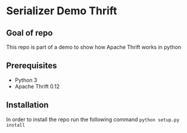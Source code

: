 # Serializer Demo Thrift

## Goal of repo
This repo is part of a demo to show how Apache Thrift works in python

## Prerequisites
* Python 3
* Apache Thrift 0.12

## Installation
In order to install the repo run the following command `python setup.py install`

